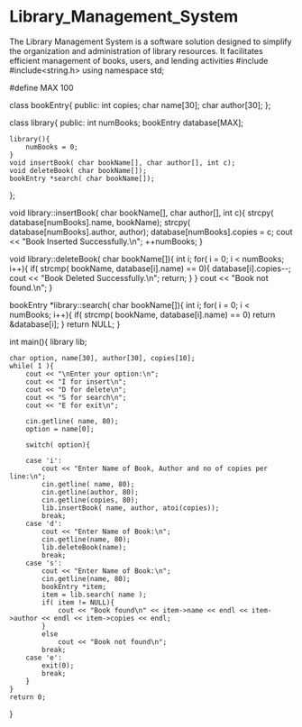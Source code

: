 # Library_Management_System
The Library Management System is a software solution designed to simplify the organization and administration of library resources. It facilitates efficient management of books, users, and lending activities
#include<iostream>
#include<string.h>
using namespace std;

#define MAX    100

class bookEntry{
public:
    int copies;
    char name[30];
    char author[30];
};

class library{
public:
    int numBooks;
    bookEntry database[MAX];

    library(){
        numBooks = 0;
    }
    void insertBook( char bookName[], char author[], int c);
    void deleteBook( char bookName[]);
    bookEntry *search( char bookName[]);
};

void library::insertBook( char bookName[], char author[], int c){
    strcpy( database[numBooks].name, bookName);
    strcpy( database[numBooks].author, author);
    database[numBooks].copies = c;
    cout << "Book Inserted Successfully.\n";
    ++numBooks;
}

void library::deleteBook( char bookName[]){
    int i;
    for( i = 0; i < numBooks; i++){
        if( strcmp( bookName, database[i].name) == 0){
            database[i].copies--;
            cout << "Book Deleted Successfully.\n";
            return;
        }
    }
    cout << "Book not found.\n";
}

bookEntry *library::search( char bookName[]){
    int i;
    for( i = 0; i < numBooks; i++){
        if( strcmp( bookName, database[i].name) == 0)
            return &database[i];
    }
    return NULL;
}

int main(){
    library lib;

    char option, name[30], author[30], copies[10];
    while( 1 ){
        cout << "\nEnter your option:\n";
        cout << "I for insert\n";
        cout << "D for delete\n";
        cout << "S for search\n";
        cout << "E for exit\n";

        cin.getline( name, 80);
        option = name[0];

        switch( option){

        case 'i':
            cout << "Enter Name of Book, Author and no of copies per line:\n";
            cin.getline( name, 80);
            cin.getline(author, 80);
            cin.getline(copies, 80);
            lib.insertBook( name, author, atoi(copies));
            break;
        case 'd':
            cout << "Enter Name of Book:\n";
            cin.getline(name, 80);
            lib.deleteBook(name);
            break;
        case 's':
            cout << "Enter Name of Book:\n";
            cin.getline(name, 80);
            bookEntry *item;
            item = lib.search( name );
            if( item != NULL){
                cout << "Book found\n" << item->name << endl << item->author << endl << item->copies << endl;
            }
            else
                cout << "Book not found\n";
            break;
        case 'e':
            exit(0);
            break;
        }
    }
    return 0;
}


